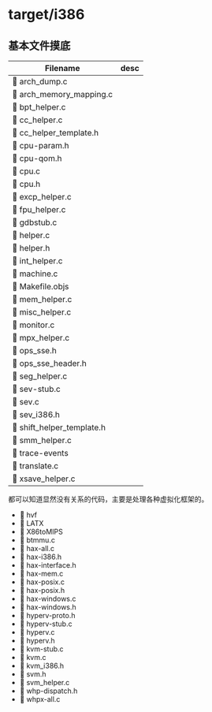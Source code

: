 # target/i386

## 基本文件摸底

| Filename                  | desc |
|---------------------------|------|
|  arch_dump.c             |      |
|  arch_memory_mapping.c   |      |
|  bpt_helper.c            |      |
|  cc_helper.c             |      |
|  cc_helper_template.h    |      |
|  cpu-param.h             |      |
|  cpu-qom.h               |      |
|  cpu.c                   |      |
|  cpu.h                   |      |
|  excp_helper.c           |      |
|  fpu_helper.c            |      |
|  gdbstub.c               |      |
|  helper.c                |      |
|  helper.h                |      |
|  int_helper.c            |      |
|  machine.c               |      |
|  Makefile.objs           |      |
|  mem_helper.c            |      |
|  misc_helper.c           |      |
|  monitor.c               |      |
|  mpx_helper.c            |      |
|  ops_sse.h               |      |
|  ops_sse_header.h        |      |
|  seg_helper.c            |      |
|  sev-stub.c              |      |
|  sev.c                   |      |
|  sev_i386.h              |      |
|  shift_helper_template.h |      |
|  smm_helper.c            |      |
|  trace-events            |      |
|  translate.c             |      |
|  xsave_helper.c          |      |

都可以知道显然没有关系的代码，主要是处理各种虚拟化框架的。
 -  hvf
 -  LATX
 -  X86toMIPS
 -  btmmu.c
 -  hax-all.c
 -  hax-i386.h
 -  hax-interface.h
 -  hax-mem.c
 -  hax-posix.c
 -  hax-posix.h
 -  hax-windows.c
 -  hax-windows.h
 -  hyperv-proto.h
 -  hyperv-stub.c
 -  hyperv.c
 -  hyperv.h
 -  kvm-stub.c
 -  kvm.c
 -  kvm_i386.h
 -  svm.h
 -  svm_helper.c
 -  whp-dispatch.h
 -  whpx-all.c

